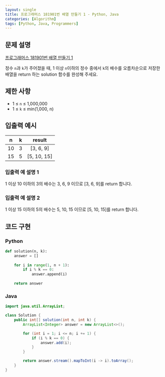 ```yaml
---
layout: single
title: 프로그래머스 181901번 배열 만들기 1 - Python, Java
categories: [Algorithm]
tags: [Python, Java, Programmers]
---
```


## 문제 설명
[프로그래머스 181901번 배열 만들기 1](https://school.programmers.co.kr/learn/courses/30/lessons/181901)

정수 `n`과 `k`가 주어졌을 때, 1 이상 `n`이하의 정수 중에서 `k`의 배수를 오름차순으로 저장한 배열을 return 하는 solution 함수를 완성해 주세요.

## 제한 사항

* 1 ≤ `n` ≤ 1,000,000
* 1 ≤ `k` ≤ min(1,000, n)

## 입출력 예시

| n  | 	k |    	result     |
|:--:|:--:|:--------------:|
| 10 | 	3 |  	\[3, 6, 9\]  |
| 15 | 	5 | 	\[5, 10, 15\] |

### 입출력 예 설명 1

1 이상 10 이하의 3의 배수는 3, 6, 9 이므로 \[3, 6, 9\]를 return 합니다.

### 입출력 예 설명 2

1 이상 15 이하의 5의 배수는 5, 10, 15 이므로 \[5, 10, 15\]를 return 합니다.

## 코드 구현

### Python

```python
def solution(n, k):
    answer = []
    
    for i in range(1, n + 1):
        if i % k == 0:
            answer.append(i)
    
    return answer
```

### Java

```java
import java.util.ArrayList;

class Solution {
    public int[] solution(int n, int k) {
        ArrayList<Integer> answer = new ArrayList<>();

        for (int i = 1; i <= n; i += 1) {
            if (i % k == 0) {
                answer.add(i);
            }
        }

        return answer.stream().mapToInt(i -> i).toArray();
    }
}
```